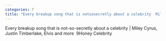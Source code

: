 ```yaml
---
categories: f
title: "Every breakup song that is notsosecretly about a celebrity  Miley Cyrus Justin Timberlake Elvis and more  9Honey Celebrity"
---
```

Every breakup song that is not-so-secretly about a celebrity | Miley Cyrus, Justin Timberlake, Elvis and more&nbsp;&nbsp;9Honey Celebrity